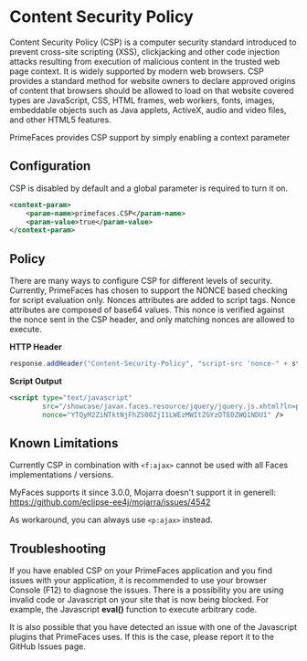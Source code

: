 # Content Security Policy

Content Security Policy (CSP) is a computer security standard introduced to prevent cross-site scripting (XSS),
clickjacking and other code injection attacks resulting from execution of malicious content in the trusted web
page context. It is widely supported by modern web browsers. CSP provides a standard method for website owners
to declare approved origins of content that browsers should be allowed to load on that website covered types
are JavaScript, CSS, HTML frames, web workers, fonts, images, embeddable objects such as Java applets, ActiveX,
audio and video files, and other HTML5 features.

PrimeFaces provides CSP support by simply enabling a context parameter

## Configuration

CSP is disabled by default and a global parameter is required to turn it on.

```xml
<context-param>
    <param-name>primefaces.CSP</param-name>
    <param-value>true</param-value>
</context-param>
```
## Policy
There are many ways to configure CSP for different levels of security. Currently, PrimeFaces has chosen to
support the NONCE based checking for script evaluation only. Nonces attributes are added to script tags. Nonce
attributes are composed of base64 values. This nonce is verified against the nonce sent in the CSP header,
and only matching nonces are allowed to execute.

**HTTP Header**
```java
response.addHeader("Content-Security-Policy", "script-src 'nonce-" + state.getNonce() + "'");

```

**Script Output**
```xml
<script type="text/javascript"
        src="/showcase/javax.faces.resource/jquery/jquery.js.xhtml?ln=primefaces&amp;v=7.1"
        nonce="YTQyM2ZiNTktNjFhZS00ZjI1LWEzMWItZGYzOTE0ZWQ1NDU1" />
```

## Known Limitations
Currently CSP in combination with `<f:ajax>` cannot be used with all Faces implementations / versions.

MyFaces supports it since 3.0.0,
Mojarra doesn't support it in generell: https://github.com/eclipse-ee4j/mojarra/issues/4542

As workaround, you can always use `<p:ajax>` instead.

## Troubleshooting

If you have enabled CSP on your PrimeFaces application and you find issues with your application,
it is recommended to use your browser Console (F12) to diagnose the issues. There is a possibility
you are using invalid code or Javascript on your site that is now being blocked.  For example,
the Javascript **eval()** function to execute arbitrary code.

It is also possible that you have detected an issue with one of the Javascript plugins that PrimeFaces
uses.  If this is the case, please report it to the GitHub Issues page.


